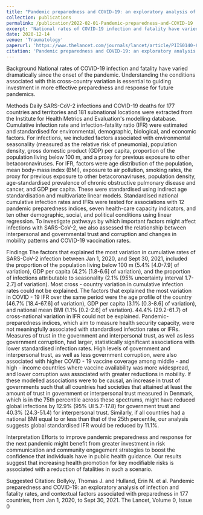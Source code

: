 ```yaml
---
title: "Pandemic preparedness and COVID-19: an exploratory analysis of infection and fatality rates, and contextual factors associated with preparedness in 177 countries, from Jan 1, 2020, to Sept 30, 2021"
collection: publications
permalink: /publication/2022-02-01-Pandemic-preparedness-and-COVID-19
excerpt: 'National rates of COVID-19 infection and fatality have varied dramatically since the onset of the pandemic. Understanding the conditions associated with this cross-country variation is essential to guiding investment in more effective preparedness and response for future pandemics.'
date: 2020-12-14
venue: 'Traumatology'
paperurl: 'https://www.thelancet.com/journals/lancet/article/PIIS0140-6736(22)00172-6/fulltext'
citation: 'Pandemic preparedness and COVID-19: an exploratory analysis of infection and fatality rates, and contextual factors associated with preparedness in 177 countries, from Jan 1, 2020, to Sept 30, 2021. Bollyky, Thomas J et al. The Lancet, Volume 0, Issue 0'
---
```

Background
National rates of COVID-19 infection and fatality have varied dramatically since the onset of the pandemic. Understanding the conditions associated with this cross-country variation is essential to guiding investment in more effective preparedness and response for future pandemics.

Methods
Daily SARS-CoV-2 infections and COVID-19 deaths for 177 countries and territories and 181 subnational locations were extracted from the Institute for Health Metrics and Evaluation's modelling database. Cumulative infection rate and infection-fatality ratio (IFR) were estimated and standardised for environmental, demographic, biological, and economic factors. For infections, we included factors associated with environmental seasonality (measured as the relative risk of pneumonia), population density, gross domestic product (GDP) per capita, proportion of the population living below 100 m, and a proxy for previous exposure to other betacoronaviruses. For IFR, factors were age distribution of the population, mean body-mass index (BMI), exposure to air pollution, smoking rates, the proxy for previous exposure to other betacoronaviruses, population density, age-standardised prevalence of chronic obstructive pulmonary disease and cancer, and GDP per capita. These were standardised using indirect age standardisation and multivariate linear models. Standardised national cumulative infection rates and IFRs were tested for associations with 12 pandemic preparedness indices, seven health-care capacity indicators, and ten other demographic, social, and political conditions using linear regression. To investigate pathways by which important factors might affect infections with SARS-CoV-2, we also assessed the relationship between interpersonal and governmental trust and corruption and changes in mobility patterns and COVID-19 vaccination rates.

Findings
The factors that explained the most variation in cumulative rates of SARS-CoV-2 infection between Jan 1, 2020, and Sept 30, 2021, included the proportion of the population living below 100 m (5.4% [4.0-7.9] of variation), GDP per capita (4.2% [1.8-6.6] of variation), and the proportion of infections attributable to seasonality (2.1% [95% uncertainty interval 1.7-2.7] of variation). Most cross - country variation in cumulative infection rates could not be explained. The factors that explained the most variation in COVID - 19 IFR over the same period were the age profile of the country (46.7% [18.4-67.6] of variation), GDP per capita (3.1% [0.3-8.6] of variation), and national mean BMI (1.1% [0.2-2.6] of variation). 44.4% (29.2-61.7) of cross-national variation in IFR could not be explained. Pandemic- preparedness indices, which aim to measure health security capacity, were not meaningfully associated with standardised infection rates or IFRs. Measures of trust in the government and interpersonal trust, as well as less government corruption, had larger, statistically significant associations with lower standardised infection rates. High levels of government and interpersonal trust, as well as less government corruption, were also associated with higher COVID - 19 vaccine coverage among middle -  and high - income countries where vaccine availability was more widespread, and lower corruption was associated with greater reductions in mobility. If these modelled associations were to be causal, an increase in trust of governments such that all countries had societies that attained at least the amount of trust in government or interpersonal trust measured in Denmark, which is in the 75th percentile across these spectrums, might have reduced global infections by 12.9% (95% UI 5.7-17.8) for government trust and 40.3% (24.3-51.4) for interpersonal trust. Similarly, if all countries had a national BMI equal to or less than that of the 25th percentile, our analysis suggests global standardised IFR would be reduced by 11.1%.

Interpretation
Efforts to improve pandemic preparedness and response for the next pandemic might benefit from greater investment in risk communication and community engagement strategies to boost the confidence that individuals have in public health guidance. Our results suggest that increasing health promotion for key modifiable risks is associated with a reduction of fatalities in such a scenario.

Suggested Citation: Bollyky, Thomas J. and Hulland, Erin N. et al. Pandemic preparedness and COVID-19: an exploratory analysis of infection and fatality rates, and contextual factors associated with preparedness in 177 countries, from Jan 1, 2020, to Sept 30, 2021. The Lancet, Volume 0, Issue 0
